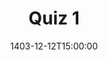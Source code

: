---
type: quiz
date: 1403-12-12T15:00:00
title: "Quiz 1"
links:
  - url: /static_files/quizes/Q1.pdf
    name: Questions
hide_from_announcments: true
---